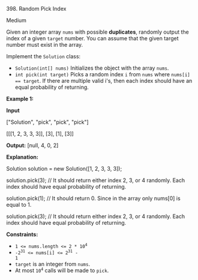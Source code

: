 ﻿398\. Random Pick Index

Medium

Given an integer array `nums` with possible **duplicates**, randomly output the index of a given `target` number. You can assume that the given target number must exist in the array.

Implement the `Solution` class:

*   `Solution(int[] nums)` Initializes the object with the array `nums`.
*   `int pick(int target)` Picks a random index `i` from `nums` where `nums[i] == target`. If there are multiple valid i's, then each index should have an equal probability of returning.

**Example 1:**

**Input** 

["Solution", "pick", "pick", "pick"] 

[[[1, 2, 3, 3, 3]], [3], [1], [3]]

**Output:** [null, 4, 0, 2]

**Explanation:** 

Solution solution = new Solution([1, 2, 3, 3, 3]); 

solution.pick(3); // It should return either index 2, 3, or 4 randomly. Each index should have equal probability of returning. 

solution.pick(1); // It should return 0. Since in the array only nums[0] is equal to 1. 

solution.pick(3); // It should return either index 2, 3, or 4 randomly. Each index should have equal probability of returning.

**Constraints:**

*   <code>1 <= nums.length <= 2 * 10<sup>4</sup></code>
*   <code>-2<sup>31</sup> <= nums[i] <= 2<sup>31</sup> - 1</code>
*   `target` is an integer from `nums`.
*   At most <code>10<sup>4</sup></code> calls will be made to `pick`.